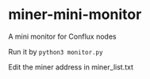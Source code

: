 # miner-mini-monitor
A mini monitor for Conflux nodes

Run it by ```python3 monitor.py```

Edit the miner address in miner_list.txt
